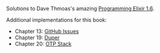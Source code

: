 Solutions to Dave Thmoas's amazing [Programming Elixir 1.6](https://pragprog.com/book/elixir16/programming-elixir-1-6).

Additional implementations for this book:

- Chapter 13: [GitHub Issues](https://github.com/cubesort/programming-elixir-github-issues-fetcher)
- Chapter 19: [Duper](https://github.com/cubesort/programming-elixir-duper)
- Chapter 20: [OTP Stack](https://github.com/cubesort/programming-elixir-otp-stack)
